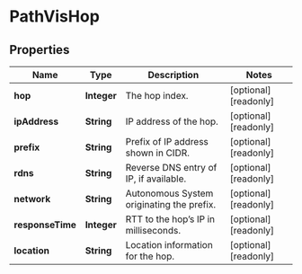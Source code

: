 

# PathVisHop


## Properties

| Name | Type | Description | Notes |
|------------ | ------------- | ------------- | -------------|
|**hop** | **Integer** | The hop index. |  [optional] [readonly] |
|**ipAddress** | **String** | IP address of the hop. |  [optional] [readonly] |
|**prefix** | **String** | Prefix of IP address shown in CIDR. |  [optional] [readonly] |
|**rdns** | **String** | Reverse DNS entry of IP, if available. |  [optional] [readonly] |
|**network** | **String** | Autonomous System originating the prefix. |  [optional] [readonly] |
|**responseTime** | **Integer** | RTT to the hop’s IP in milliseconds. |  [optional] [readonly] |
|**location** | **String** | Location information for the hop. |  [optional] [readonly] |



